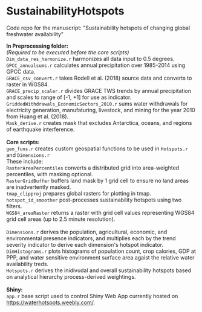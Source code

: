 # SustainabilityHotspots
Code repo for the manuscript: "Sustainability hotspots of changing global freshwater availability"

**In Preprocessing folder:** <br>
*(Required to be executed before the core scripts)* <br>
`Dim_data_res_harmonize.r` harmonizes all data input to 0.5 degrees. <br> 
`GPCC_annualsums.r` calculates annual precipitation over 1985-2014 using GPCC data. <br>
`GRACE_csv_convert.r` takes Rodell et al. (2018) source data and converts to raster in WGS84. <br>
`GRACE_precip_scaler.r` divides GRACE TWS trends by annual precipitation and scales to range of [-1, +1] for use as indicator. <br>
`GriddedWithdrawals_EconomicSectors_2010.r` sums water withdrawals for electricity generation, manufaturing, livestock, and mining for the year 2010 from Huang et al. (2018). <br>
`Mask_derive.r` creates mask that excludes Antarctica, oceans, and regions of earthquake interference. <br>
<br>
**Core scripts:** <br>
`gen_funs.r` creates custom geospatial functions to be used in `Hotspots.r` and `Dimensions.r` <br>
These include: <br>
    `RasterAreaPercentiles` converts a distributed grid into area-weighted percentiles, with masking optional. <br>
    `RasterGridBuffer` buffers land mask by 1 grid cell to ensure no land areas are inadvertently masked. <br>
    `tmap_clipproj` prepares global rasters for plotting in tmap. <br>
    `hotspot_id_smoother` post-processes sustainability hotspots using two filters. <br>
    `WGS84_areaRaster` returns a raster with grid cell values representing WGS84 grid cell areas (up to 2.5 minute resolution). <br>
<br>
`Dimensions.r` derives the population, agricultural, economic, and environmental presence indicators, and multiplies each by the trend severity indicator to derive each dimension's hotspot indicator. <br>
`DimHistograms.r` plots histograms of population count, crop calories, GDP at PPP, and water sensitive environment surface area agaist the relative water availability treds. <br>
`Hotspots.r` derives the inidivudal and overall sustainability hotspots based on analytical hierarchy process-derived weightings. <br>
<br>
**Shiny:** <br>
`app.r` base script used to control Shiny Web App currently hosted on https://waterhotspots.weebly.com/. <br>
